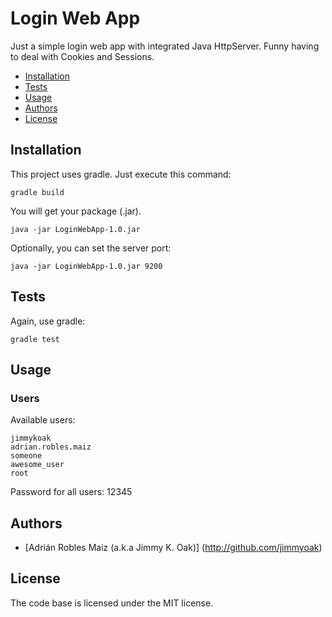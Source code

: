 # Login Web App

Just a simple login web app with integrated Java HttpServer. Funny having to deal with Cookies and Sessions.

- [Installation](#installation)
- [Tests](#tests)
- [Usage](#usage)
- [Authors](#authors)
- [License](#license)

## Installation

This project uses gradle. Just execute this command:
```shell
gradle build
```
You will get your package (.jar).

```shell
java -jar LoginWebApp-1.0.jar
```

Optionally, you can set the server port:

```shell
java -jar LoginWebApp-1.0.jar 9200
```

## Tests

Again, use gradle:
```shell
gradle test
```

## Usage

### Users
Available users:
```text
jimmykoak
adrian.robles.maiz
someone
awesome_user
root
```
Password for all users: 12345

## Authors

* [Adrián Robles Maiz (a.k.a Jimmy K. Oak)] (http://github.com/jimmyoak)

## License
The code base is licensed under the MIT license.